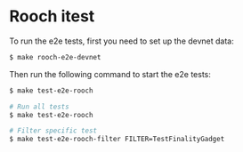 # Rooch itest

To run the e2e tests, first you need to set up the devnet data:

```bash
$ make rooch-e2e-devnet
```

Then run the following command to start the e2e tests:

```bash
$ make test-e2e-rooch

# Run all tests
$ make test-e2e-rooch

# Filter specific test
$ make test-e2e-rooch-filter FILTER=TestFinalityGadget
```
